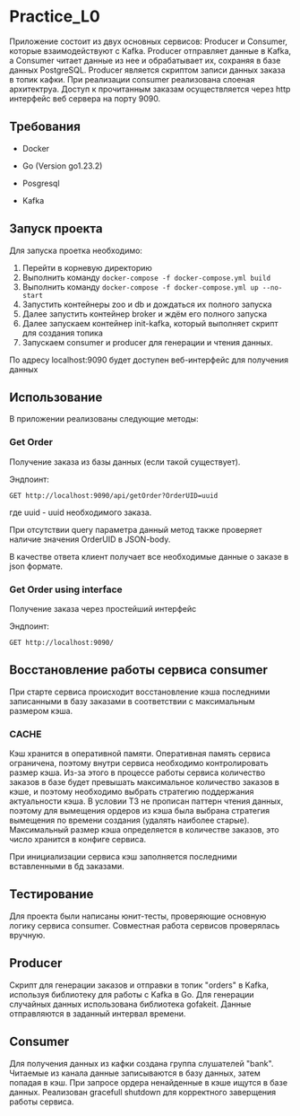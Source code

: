 # Practice_L0

Приложение состоит из двух основных сервисов: Producer и Consumer, которые взаимодействуют с Kafka. Producer отправляет данные в Kafka, а Consumer читает данные из нее и обрабатывает их, сохраняя в базе данных PostgreSQL. Producer является скриптом записи данных заказа в топик кафки. При реализации consumer реализована слоеная архитектруа. Доступ к прочитанным заказам осуществляется через http интерфейс веб сервера на порту 9090.

## Требования

* Docker

* Go (Version go1.23.2)

* Posgresql 

* Kafka

## Запуск проекта

Для запуска проетка необходимо: 
1. Перейти в корневую директорию
2. Выполнить команду `docker-compose -f docker-compose.yml build`
3. Выполнить команду `docker-compose -f docker-compose.yml up --no-start`
4. Запустить контейнеры zoo и db и дождаться их полного запуска
5. Далее запустить контейнер broker и ждём его полного запуска
6. Далее запускаем контейнер init-kafka, который выполняет скрипт для создания топика
7. Запускаем consumer и producer для генерации и чтения данных.

По адресу localhost:9090 будет доступен веб-интерфейс для получения данных

## Использование
В приложении реализованы следующие методы: 

### Get Order
Получение заказа из базы данных (если такой существует).

Эндпоинт:
```
GET http://localhost:9090/api/getOrder?OrderUID=uuid
```
где uuid - uuid необходимого заказа.

При отсутствии query параметра данный метод также проверяет наличие значения OrderUID в JSON-body. 

В качестве ответа клиент получает все необходимые данные о заказе в json формате.

### Get Order using interface
Получение заказа через простейший интерфейс

Эндпоинт:
```
GET http://localhost:9090/
```

## Восстановление работы сервиса consumer
При старте сервиса происходит восстановление кэша последними записанными в базу заказами в соответствии с максимальным размером кэша. 


### CACHE
Кэш хранится в оперативной памяти. Оперативная память сервиса ограничена, поэтому внутри сервиса необходимо контролировать размер кэша. Из-за этого в процессе работы сервиса количество заказов в базе будет превышать максимальное количество заказов в кэше, и поэтому необходимо выбрать стратегию поддержания актуальности кэша. В условии ТЗ не прописан паттерн чтения данных, поэтому для вымещения ордеров из кэша была выбрана стратегия вымещения по времени создания (удалять наиболее старые). Максимальный размер кэша определяется в количестве заказов, это число хранится в конфиге сервиса.

При инициализации сервиса кэш заполняется последними вставленными в бд заказами. 

## Тестирование
Для проекта были написаны юнит-тесты, проверяющие основную логику сервиса consumer. Совместная работа сервисов проверялась вручную.

## Producer 

Скрипт для генерации заказов и отправки в топик "orders" в Kafka, используя библиотеку для работы с Kafka в Go. Для генерации случайных данных использована библиотека gofakeit. Данные отправляются в заданный интервал времени.

## Consumer 

Для получения данных из кафки создана группа слушателей "bank". Читаемые из канала данные записываются в базу данных, затем попадая в кэш. При запросе ордера ненайденные в кэше ищутся в базе данных. Реализован gracefull shutdown для корректного заверщения работы сервиса.

